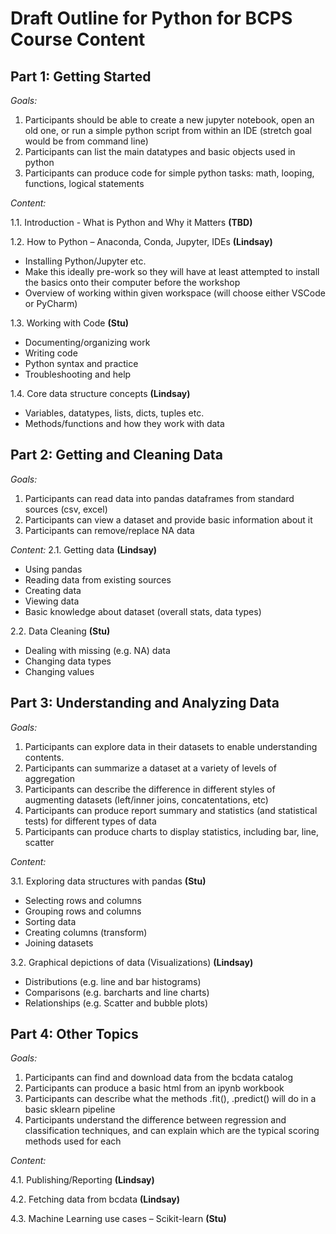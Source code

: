 # Draft Outline for Python for BCPS Course Content
## Part 1: Getting Started

*Goals:*
1.	Participants should be able to create a new jupyter notebook, open an old one, or run a simple python script from within an IDE (stretch goal would be from command line)
2.	Participants can list the main datatypes and basic objects used in python
3.	Participants can produce code for simple python tasks: math, looping, functions, logical statements 

*Content:*

1.1. Introduction - What is Python and Why it Matters **(TBD)**

1.2. How to Python – Anaconda, Conda, Jupyter, IDEs **(Lindsay)**
   - Installing Python/Jupyter etc. 
   - Make this ideally pre-work so they will have at least attempted to install the basics onto their computer before the workshop
   - Overview of working within given workspace (will choose either VSCode or PyCharm)

1.3. Working with Code **(Stu)**
   -	Documenting/organizing work   
   -	Writing code     
   -	Python syntax and practice   
   -	Troubleshooting and help

   
1.4. Core data structure concepts **(Lindsay)**
   - Variables, datatypes, lists, dicts, tuples etc. 
   - Methods/functions and how they work with data

## Part 2: Getting and Cleaning Data

*Goals:*
1.	Participants can read data into pandas dataframes from standard sources (csv, excel)
2.	Participants can view a dataset and provide basic information about it 
3.	Participants can remove/replace NA data

*Content:*
2.1. Getting data **(Lindsay)**
   - Using pandas 
   - Reading data from existing sources
   - Creating data
   - Viewing data
   - Basic knowledge about dataset (overall stats, data types)

2.2. Data Cleaning **(Stu)**
   - Dealing with missing (e.g. NA) data 
   - Changing data types
   - Changing values


## Part 3: Understanding and Analyzing Data
*Goals:*
1.	Participants can explore data in their datasets to enable understanding contents.
2.	Participants can summarize a dataset at a variety of levels of aggregation
3.	Participants can describe the difference in different styles of augmenting datasets (left/inner joins, concatentations, etc) 
4.	Participants can produce report summary and statistics (and statistical tests) for different types of data
5.	Participants can produce charts to display statistics, including bar, line, scatter

*Content:*

3.1. Exploring data structures with pandas **(Stu)**

   - Selecting rows and columns
   - Grouping rows and columns
   - Sorting data
   - Creating columns (transform)
   - Joining datasets

3.2. Graphical depictions of data (Visualizations) **(Lindsay)**
   -	Distributions (e.g. line and bar histograms)
   -	Comparisons (e.g. barcharts and line charts)
   -	Relationships (e.g. Scatter and bubble plots)


## Part 4: Other Topics
*Goals:*
1.	Participants can find and download data from the bcdata catalog
2.	Participants can produce a basic html from an ipynb workbook
3.	Participants can describe what the methods .fit(), .predict() will do in a basic sklearn pipeline
4.	Participants understand the difference between regression and classification techniques, and can explain which are the typical scoring methods used for each 

*Content:*

4.1. Publishing/Reporting **(Lindsay)**

4.2. Fetching data from bcdata **(Lindsay)**

4.3. Machine Learning use cases – Scikit-learn **(Stu)**


